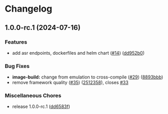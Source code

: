 # Changelog

## 1.0.0-rc.1 (2024-07-16)


### Features

* add asr endpoints, dockerfiles and helm chart ([#14](https://github.com/eclipse-tractusx/ssi-authority-schema-registry/issues/14)) ([dd952b0](https://github.com/eclipse-tractusx/ssi-authority-schema-registry/commit/dd952b07bb082dc2db64768b120f18dcd96bcdb8))


### Bug Fixes

* **image-build:** change from emulation to cross-compile ([#29](https://github.com/eclipse-tractusx/ssi-authority-schema-registry/issues/29)) ([8893bbb](https://github.com/eclipse-tractusx/ssi-authority-schema-registry/commit/8893bbb5bd7ec6843684cb167553c1084bcd5fbf))
* remove framework quality ([#35](https://github.com/eclipse-tractusx/ssi-authority-schema-registry/issues/35)) ([2512358](https://github.com/eclipse-tractusx/ssi-authority-schema-registry/commit/2512358a501726cf6545e7a41eb551a028e3cd91)), closes [#33](https://github.com/eclipse-tractusx/ssi-authority-schema-registry/issues/33)


### Miscellaneous Chores

* release 1.0.0-rc.1 ([dd6583f](https://github.com/eclipse-tractusx/ssi-authority-schema-registry/commit/dd6583fb6e71e5a3f06775da1126fd6f7221fe9d))
